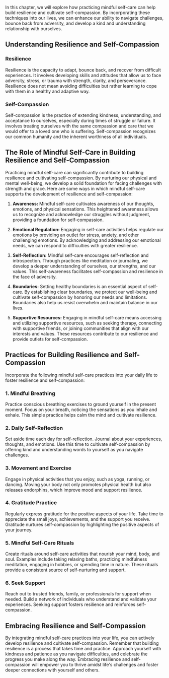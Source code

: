 
In this chapter, we will explore how practicing mindful self-care can help build resilience and cultivate self-compassion. By incorporating these techniques into our lives, we can enhance our ability to navigate challenges, bounce back from adversity, and develop a kind and understanding relationship with ourselves.

Understanding Resilience and Self-Compassion
--------------------------------------------

### Resilience

Resilience is the capacity to adapt, bounce back, and recover from difficult experiences. It involves developing skills and attitudes that allow us to face adversity, stress, or trauma with strength, clarity, and perseverance. Resilience does not mean avoiding difficulties but rather learning to cope with them in a healthy and adaptive way.

### Self-Compassion

Self-compassion is the practice of extending kindness, understanding, and acceptance to ourselves, especially during times of struggle or failure. It involves treating ourselves with the same compassion and care that we would offer to a loved one who is suffering. Self-compassion recognizes our common humanity and the inherent worthiness of all individuals.

The Role of Mindful Self-Care in Building Resilience and Self-Compassion
------------------------------------------------------------------------

Practicing mindful self-care can significantly contribute to building resilience and cultivating self-compassion. By nurturing our physical and mental well-being, we develop a solid foundation for facing challenges with strength and grace. Here are some ways in which mindful self-care supports the development of resilience and self-compassion:

1. **Awareness:** Mindful self-care cultivates awareness of our thoughts, emotions, and physical sensations. This heightened awareness allows us to recognize and acknowledge our struggles without judgment, providing a foundation for self-compassion.

2. **Emotional Regulation:** Engaging in self-care activities helps regulate our emotions by providing an outlet for stress, anxiety, and other challenging emotions. By acknowledging and addressing our emotional needs, we can respond to difficulties with greater resilience.

3. **Self-Reflection:** Mindful self-care encourages self-reflection and introspection. Through practices like meditation or journaling, we develop a deeper understanding of ourselves, our strengths, and our values. This self-awareness facilitates self-compassion and resilience in the face of adversity.

4. **Boundaries:** Setting healthy boundaries is an essential aspect of self-care. By establishing clear boundaries, we protect our well-being and cultivate self-compassion by honoring our needs and limitations. Boundaries also help us resist overwhelm and maintain balance in our lives.

5. **Supportive Resources:** Engaging in mindful self-care means accessing and utilizing supportive resources, such as seeking therapy, connecting with supportive friends, or joining communities that align with our interests and values. These resources contribute to our resilience and provide outlets for self-compassion.

Practices for Building Resilience and Self-Compassion
-----------------------------------------------------

Incorporate the following mindful self-care practices into your daily life to foster resilience and self-compassion:

### 1. Mindful Breathing

Practice conscious breathing exercises to ground yourself in the present moment. Focus on your breath, noticing the sensations as you inhale and exhale. This simple practice helps calm the mind and cultivate resilience.

### 2. Daily Self-Reflection

Set aside time each day for self-reflection. Journal about your experiences, thoughts, and emotions. Use this time to cultivate self-compassion by offering kind and understanding words to yourself as you navigate challenges.

### 3. Movement and Exercise

Engage in physical activities that you enjoy, such as yoga, running, or dancing. Moving your body not only promotes physical health but also releases endorphins, which improve mood and support resilience.

### 4. Gratitude Practice

Regularly express gratitude for the positive aspects of your life. Take time to appreciate the small joys, achievements, and the support you receive. Gratitude nurtures self-compassion by highlighting the positive aspects of your journey.

### 5. Mindful Self-Care Rituals

Create rituals around self-care activities that nourish your mind, body, and soul. Examples include taking relaxing baths, practicing mindfulness meditation, engaging in hobbies, or spending time in nature. These rituals provide a consistent source of self-nurturing and support.

### 6. Seek Support

Reach out to trusted friends, family, or professionals for support when needed. Build a network of individuals who understand and validate your experiences. Seeking support fosters resilience and reinforces self-compassion.

Embracing Resilience and Self-Compassion
----------------------------------------

By integrating mindful self-care practices into your life, you can actively develop resilience and cultivate self-compassion. Remember that building resilience is a process that takes time and practice. Approach yourself with kindness and patience as you navigate difficulties, and celebrate the progress you make along the way. Embracing resilience and self-compassion will empower you to thrive amidst life's challenges and foster deeper connections with yourself and others.
